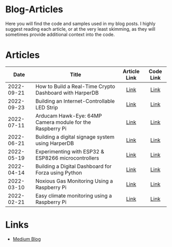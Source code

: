 # Blog-Articles
Here you will find the code and samples used in my blog posts. I highly suggest reading each article, or at the very least skimming, as they will sometimes provide additional context into the code.

# Articles
| Date | Title | Article Link | Code Link |
| ---- | ----- | :----------: | :-------: |
| 2022-09-21 | How to Build a Real-Time Crypto Dashboard with HarperDB | [Link](https://harperdb.io/blog/how-to-build-a-real-time-crypto-dashboard/) | [Link](https://github.com/makvoid/guide-harperdb-crypto-dashboard)
| 2022-09-23 | Building an Internet-Controllable LED Strip | [Link](https://betterprogramming.pub/building-an-internet-controllable-led-strip-cdbe1c846cd5) | [Link](https://github.com/makvoid/Blog-Articles/tree/main/Interactive-LED-Strip) |
| 2022-07-11 | Arducam Hawk-Eye: 64MP Camera module for the Raspberry Pi | [Link](https://levelup.gitconnected.com/arducam-hawk-eye-64mp-camera-module-for-the-raspberry-pi-4f451b95ed11) | [Link](https://github.com/makvoid/Blog-Articles/tree/main/Arducam-64MP-Raspberry-Pi-Camera) |
| 2022-06-21 | Building a digital signage system using HarperDB | [Link](https://medium.com/gitconnected/building-a-digital-signage-system-using-harperdb-9f87ebe0849b) | [Link](https://github.com/makvoid/guide-harperdb-digital-signage) |
| 2022-05-19 | Experimenting with ESP32 & ESP8266 microcontrollers | [Link](https://medium.com/@makvoid/experimenting-with-esp32-esp8266-microcontrollers-1a6e27ef15ca) | [Link](https://github.com/makvoid/Blog-Articles/tree/main/ESP32-ESP8266-Experiments) |
| 2022-04-14 | Building a Digital Dashboard for Forza using Python | [Link](https://medium.com/@makvoid/building-a-digital-dashboard-for-forza-using-python-62a0358cb43b) | [Link](https://github.com/makvoid/Blog-Articles/tree/main/Forza-Telemetry) |
| 2022-03-10 | Noxious Gas Monitoring Using a Raspberry Pi | [Link](https://medium.com/@makvoid/noxious-gas-monitoring-using-a-raspberry-pi-27523b6ba5b6) | [Link](https://github.com/makvoid/Blog-Articles/tree/main/Raspberry-Pi-SGP40-Mox-Gas-Sensor-Python) |
| 2022-02-21 | Easy climate monitoring using a Raspberry Pi | [Link](https://medium.com/@makvoid/easy-climate-monitoring-using-a-raspberry-pi-b43fc55b579c) | [Link](https://github.com/makvoid/Blog-Articles/tree/main/Raspberry-Pi-AHT20-Climate-Sensor-Python) |

# Links
* [Medium Blog](https://medium.com/@makvoid)
